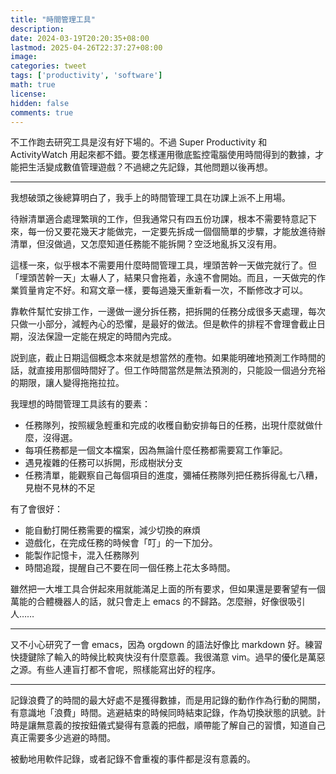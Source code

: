 ```yaml
---
title: "時間管理工具"
description: 
date: 2024-03-19T20:20:35+08:00
lastmod: 2025-04-26T22:37:27+08:00
image: 
categories: tweet
tags: ['productivity', 'software']
math: true
license: 
hidden: false
comments: true
---
```


不工作跑去研究工具是沒有好下場的。不過 Super Productivity 和 ActivityWatch 用起來都不錯。要怎樣運用徹底監控電腦使用時間得到的數據，才能把生活變成數值管理遊戲？不過總之先記錄，其他問題以後再想。

***

我想破頭之後總算明白了，我手上的時間管理工具在功課上派不上用場。

待辦清單適合處理繁瑣的工作，但我通常只有四五份功課，根本不需要特意記下來，每一份又要花幾天才能做完，一定要先拆成一個個簡單的步驟，才能放進待辦清單，但沒做過，又怎麼知道任務能不能拆開？空泛地亂拆又沒有用。

這樣一來，似乎根本不需要用什麼時間管理工具，埋頭苦幹一天做完就行了。但「埋頭苦幹一天」太嚇人了，結果只會拖着，永遠不會開始。而且，一天做完的作業質量肯定不好。和寫文章一樣，要每過幾天重新看一次，不斷修改才可以。

靠軟件幫忙安排工作，一邊做一邊分拆任務，把拆開的任務分成很多天處理，每次只做一小部分，減輕內心的恐懼，是最好的做法。但是軟件的排程不會理會截止日期，沒法保證一定能在規定的時間內完成。

説到底，截止日期這個概念本來就是想當然的產物。如果能明確地預測工作時間的話，就直接用那個時間好了。但工作時間當然是無法預測的，只能設一個過分充裕的期限，讓人變得拖拖拉拉。

我理想的時間管理工具該有的要素：
- 任務隊列，按照緩急輕重和完成的收穫自動安排每日的任務，出現什麼就做什麼，沒得選。
- 每項任務都是一個文本檔案，因為無論什麼任務都需要寫工作筆記。
- 遇見複雜的任務可以拆開，形成樹狀分支
- 任務清單，能觀察自己每個項目的進度，彌補任務隊列把任務拆得亂七八糟，見樹不見林的不足

有了會很好：
- 能自動打開任務需要的檔案，減少切換的麻煩
- 遊戲化，在完成任務的時候會「叮」的一下加分。
- 能製作記憶卡，混入任務隊列
- 時間追蹤，提醒自己不要在同一個任務上花太多時間。

雖然把一大堆工具合併起來用就能滿足上面的所有要求，但如果還是要奢望有一個萬能的合體機器人的話，就只會走上 emacs 的不歸路。怎麼辦，好像很吸引人……

***
又不小心研究了一會 emacs，因為 orgdown 的語法好像比 markdown 好。練習快捷鍵除了輸入的時候比較爽快沒有什麼意義。我很滿意 vim。過早的優化是萬惡之源。有些人連盲打都不會呢，照樣能寫出好的程序。

***
記錄浪費了的時間的最大好處不是獲得數據，而是用記錄的動作作為行動的開關，有意識地「浪費」時間。逃避結束的時候同時結束記錄，作為切換狀態的訊號。計時是讓無意義的按按鈕儀式變得有意義的把戲，順帶能了解自己的習慣，知道自己真正需要多少逃避的時間。

被動地用軟件記錄，或者記錄不會重複的事件都是沒有意義的。

